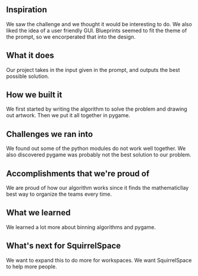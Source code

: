## **Inspiration**
We saw the challenge and we thought it would be interesting to do. We also liked the idea of a user friendly GUI. Blueprints seemed to fit the theme of the prompt, so we encorperated that into the design.

## **What it does**
Our project takes in the input given in the prompt, and outputs the best possible solution. 

## **How we built it**
We first started by writing the algorithm to solve the problem and drawing out artwork. Then we put it all together in pygame.

## **Challenges we ran into**
We found out some of the python modules do not work well together. We also discovered pygame was probably not the best solution to our problem.

## **Accomplishments that we're proud of**
We are proud of how our algorithm works since it finds the mathematicllay best way to organize the teams every time.

## **What we learned**
We learned a lot more about binning algorithms and pygame.

## **What's next for SquirrelSpace**
We want to expand this to do more for workspaces. We want SquirrelSpace to help more people.
